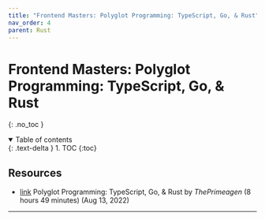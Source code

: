 ```yaml
---
title: "Frontend Masters: Polyglot Programming: TypeScript, Go, & Rust"
nav_order: 4
parent: Rust
---
```


<!-- prettier-ignore-start -->
# Frontend Masters: Polyglot Programming: TypeScript, Go, & Rust
{: .no_toc }

<details open markdown="block">
  <summary>
    Table of contents
  </summary>
  {: .text-delta }
1. TOC
{:toc}
</details>

<!-- prettier-ignore-end -->

## Resources

-   [link](https://frontendmasters.com/courses/typescript-go-rust/) Polyglot Programming: TypeScript, Go, & Rust by _ThePrimeagen_ (8 hours 49 minutes) (Aug 13, 2022)

---
